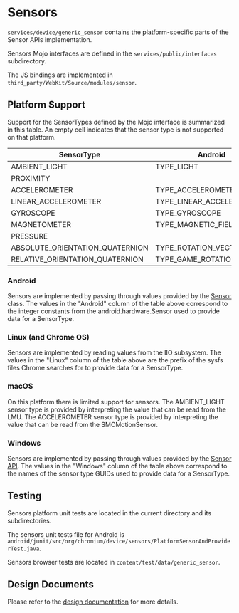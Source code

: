 # Sensors

`services/device/generic_sensor` contains the platform-specific parts of the Sensor APIs
implementation.

Sensors Mojo interfaces are defined in the `services/public/interfaces` subdirectory.

The JS bindings are implemented in `third_party/WebKit/Source/modules/sensor`.


## Platform Support

Support for the SensorTypes defined by the Mojo interface is summarized in this
table. An empty cell indicates that the sensor type is not supported on that
platform.

| SensorType                      | Android                   | Linux          | macOS              | Windows                                   |
| ------------------------------- | ------------------------- | -------------- | ------------------ | ----------------------------------------- |
| AMBIENT_LIGHT                   | TYPE_LIGHT                | in_illuminance | AppleLMUController | SENSOR_TYPE_AMBIENT_LIGHT                 |
| PROXIMITY                       |                           |                |                    |                                           |
| ACCELEROMETER                   | TYPE_ACCELEROMETER        | in_accel       | SMCMotionSensor    | SENSOR_TYPE_ACCELEROMETER_3D              |
| LINEAR_ACCELEROMETER            | TYPE_LINEAR_ACCELEROMETER |                |                    |                                           |
| GYROSCOPE                       | TYPE_GYROSCOPE            | in_anglvel     |                    | SENSOR_TYPE_GYROMETER_3D                  |
| MAGNETOMETER                    | TYPE_MAGNETIC_FIELD       | in_magn        |                    | SENSOR_TYPE_COMPASS_3D                    |
| PRESSURE                        |                           |                |                    |                                           |
| ABSOLUTE_ORIENTATION_QUATERNION | TYPE_ROTATION_VECTOR      |                |                    | SENSOR_TYPE_AGGREGATED_DEVICE_ORIENTATION |
| RELATIVE_ORIENTATION_QUATERNION | TYPE_GAME_ROTATION_VECTOR |                |                    |                                           |

### Android

Sensors are implemented by passing through values provided by the
[Sensor](https://developer.android.com/reference/android/hardware/Sensor.html)
class. The values in the "Android" column of the table above correspond to the
integer constants from the android.hardware.Sensor used to provide data for a
SensorType.

### Linux (and Chrome OS)

Sensors are implemented by reading values from the IIO subsystem. The values in
the "Linux" column of the table above are the prefix of the sysfs files Chrome
searches for to provide data for a SensorType.

### macOS

On this platform there is limited support for sensors. The AMBIENT_LIGHT sensor
type is provided by interpreting the value that can be read from the LMU. The
ACCELEROMETER sensor type is provided by interpreting the value that can be read
from the SMCMotionSensor.

### Windows

Sensors are implemented by passing through values provided by the
[Sensor API](https://msdn.microsoft.com/en-us/library/windows/desktop/dd318953(v=vs.85).aspx).
The values in the "Windows" column of the table above correspond to the names of
the sensor type GUIDs used to provide data for a SensorType.

## Testing

Sensors platform unit tests are located in the current directory and its
subdirectories.

The sensors unit tests file for Android is
`android/junit/src/org/chromium/device/sensors/PlatformSensorAndProviderTest.java`.

Sensors browser tests are located in `content/test/data/generic_sensor`.


## Design Documents

Please refer to the [design documentation](https://docs.google.com/document/d/1Ml65ZdW5AgIsZTszk4mD_ohr40pcrdVFOIf0ZtWxDv0)
for more details.
